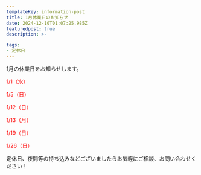 ```yaml
---
templateKey: information-post
title: 1月休業日のお知らせ
date: 2024-12-10T01:07:25.985Z
featuredpost: true
description: >-

tags:
- 定休日
---
```


1月の休業日をお知らせします。

<span style="color: red;">1/1（水）</span>

<span style="color: red;">1/5（日）</span>

<span style="color: red;">1/12（日）</span>

<span style="color: red;">1/13（月）</span>

<span style="color: red;">1/19（日）</span>

<span style="color: red;">1/26（日）</span>



定休日、夜間等の持ち込みなどございましたらお気軽にご相談、お問い合わせください！

